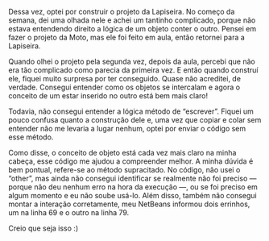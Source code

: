 Dessa vez, optei por construir o projeto da Lapiseira. No começo da semana, dei uma olhada nele e achei um tantinho complicado, porque não estava entendendo direito a lógica de um objeto conter o outro. Pensei em fazer o projeto da Moto, mas ele foi feito em aula, então retornei para a Lapiseira.

Quando olhei o projeto pela segunda vez, depois da aula, percebi que não era tão complicado como parecia da primeira vez. E então quando construí ele, fiquei muito surpresa por ter conseguido. Quase não acreditei, de verdade. Consegui entender como os objetos se intercalam e agora o conceito de um estar inserido no outro está bem mais claro!

Todavia, não consegui entender a lógica  método de “escrever”. Fiquei um pouco confusa quanto a construção dele e, uma vez que copiar e colar sem entender não me levaria a lugar nenhum, optei por enviar o código sem esse método.

Como disse, o conceito de objeto está cada vez mais claro na minha cabeça, esse código me ajudou a compreender melhor. A minha dúvida é bem pontual, refere-se ao método supracitado. No código, não usei o “other”, mas ainda não consegui identificar se realmente não foi preciso — porque não deu nenhum erro na hora da execução —, ou se foi preciso em algum momento e eu não soube usá-lo. Além disso, também não consegui montar a interação corretamente, meu NetBeans informou dois errinhos, um na linha 69 e o outro na linha 79.

Creio que seja isso :)